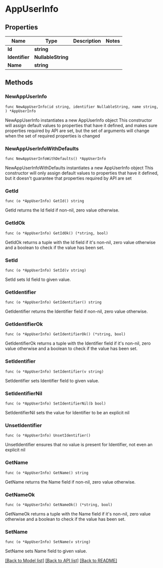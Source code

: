 # AppUserInfo

## Properties

Name | Type | Description | Notes
------------ | ------------- | ------------- | -------------
**Id** | **string** |  | 
**Identifier** | **NullableString** |  | 
**Name** | **string** |  | 

## Methods

### NewAppUserInfo

`func NewAppUserInfo(id string, identifier NullableString, name string, ) *AppUserInfo`

NewAppUserInfo instantiates a new AppUserInfo object
This constructor will assign default values to properties that have it defined,
and makes sure properties required by API are set, but the set of arguments
will change when the set of required properties is changed

### NewAppUserInfoWithDefaults

`func NewAppUserInfoWithDefaults() *AppUserInfo`

NewAppUserInfoWithDefaults instantiates a new AppUserInfo object
This constructor will only assign default values to properties that have it defined,
but it doesn't guarantee that properties required by API are set

### GetId

`func (o *AppUserInfo) GetId() string`

GetId returns the Id field if non-nil, zero value otherwise.

### GetIdOk

`func (o *AppUserInfo) GetIdOk() (*string, bool)`

GetIdOk returns a tuple with the Id field if it's non-nil, zero value otherwise
and a boolean to check if the value has been set.

### SetId

`func (o *AppUserInfo) SetId(v string)`

SetId sets Id field to given value.


### GetIdentifier

`func (o *AppUserInfo) GetIdentifier() string`

GetIdentifier returns the Identifier field if non-nil, zero value otherwise.

### GetIdentifierOk

`func (o *AppUserInfo) GetIdentifierOk() (*string, bool)`

GetIdentifierOk returns a tuple with the Identifier field if it's non-nil, zero value otherwise
and a boolean to check if the value has been set.

### SetIdentifier

`func (o *AppUserInfo) SetIdentifier(v string)`

SetIdentifier sets Identifier field to given value.


### SetIdentifierNil

`func (o *AppUserInfo) SetIdentifierNil(b bool)`

 SetIdentifierNil sets the value for Identifier to be an explicit nil

### UnsetIdentifier
`func (o *AppUserInfo) UnsetIdentifier()`

UnsetIdentifier ensures that no value is present for Identifier, not even an explicit nil
### GetName

`func (o *AppUserInfo) GetName() string`

GetName returns the Name field if non-nil, zero value otherwise.

### GetNameOk

`func (o *AppUserInfo) GetNameOk() (*string, bool)`

GetNameOk returns a tuple with the Name field if it's non-nil, zero value otherwise
and a boolean to check if the value has been set.

### SetName

`func (o *AppUserInfo) SetName(v string)`

SetName sets Name field to given value.



[[Back to Model list]](../README.md#documentation-for-models) [[Back to API list]](../README.md#documentation-for-api-endpoints) [[Back to README]](../README.md)


